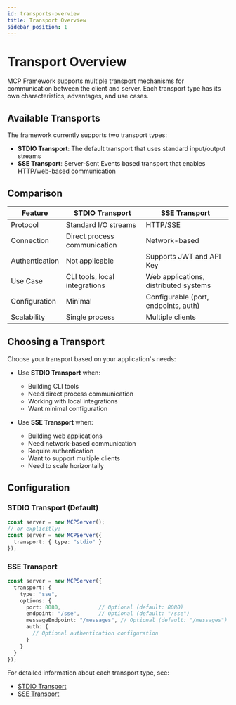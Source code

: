 ```yaml
---
id: transports-overview
title: Transport Overview
sidebar_position: 1
---
```


# Transport Overview

MCP Framework supports multiple transport mechanisms for communication between the client and server. Each transport type has its own characteristics, advantages, and use cases.

## Available Transports

The framework currently supports two transport types:

- **STDIO Transport**: The default transport that uses standard input/output streams
- **SSE Transport**: Server-Sent Events based transport that enables HTTP/web-based communication

## Comparison

| Feature | STDIO Transport | SSE Transport |
|---------|----------------|---------------|
| Protocol | Standard I/O streams | HTTP/SSE |
| Connection | Direct process communication | Network-based |
| Authentication | Not applicable | Supports JWT and API Key |
| Use Case | CLI tools, local integrations | Web applications, distributed systems |
| Configuration | Minimal | Configurable (port, endpoints, auth) |
| Scalability | Single process | Multiple clients |

## Choosing a Transport

Choose your transport based on your application's needs:

- Use **STDIO Transport** when:
  - Building CLI tools
  - Need direct process communication
  - Working with local integrations
  - Want minimal configuration

- Use **SSE Transport** when:
  - Building web applications
  - Need network-based communication
  - Require authentication
  - Want to support multiple clients
  - Need to scale horizontally

## Configuration

### STDIO Transport (Default)

```typescript
const server = new MCPServer();
// or explicitly:
const server = new MCPServer({
  transport: { type: "stdio" }
});
```

### SSE Transport

```typescript
const server = new MCPServer({
  transport: {
    type: "sse",
    options: {
      port: 8080,            // Optional (default: 8080)
      endpoint: "/sse",      // Optional (default: "/sse")
      messageEndpoint: "/messages", // Optional (default: "/messages")
      auth: {
        // Optional authentication configuration
      }
    }
  }
});
```

For detailed information about each transport type, see:
- [STDIO Transport](./stdio.md)
- [SSE Transport](./sse.md)
